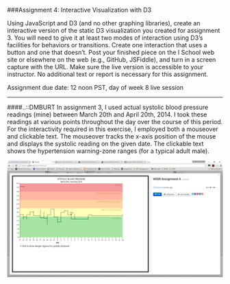 ###Assignment 4: Interactive Visualization with D3

Using JavaScript and D3 (and no other graphing libraries), create an interactive version of the static D3 visualization you created for assignment 3. You will need to give it at least two modes of interaction using D3’s facilities for behaviors or transitions. Create one interaction that uses a button and one that doesn’t. Post your finished piece on the I School web site or elsewhere on the web (e.g., GitHub, JSFiddle), and turn in a screen capture with the URL. Make sure the live version is accessible to your instructor. No additional text or report is necessary for this assignment. 
 
Assignment due date: 12 noon PST, day of week 8 live session



---

####..::DMBURT
In assignment 3, I used actual systolic blood pressure readings (mine) between March 20th and April 20th, 2014.  I took these readings at various points throughout the day over the course of this period.  For the interactivity required in this exercise, I employed both a mouseover and clickable text.  The mouseover tracks the x-axis position of the mouse and displays the systolic reading on the given date.  The clickable text shows the hypertension warning-zone ranges (for a typical adult male).


![Screenshot of working page](https://github.com/dmburt/w209/blob/master/Assignment4/W209-DMBURT-Assgn4b.png)



 
